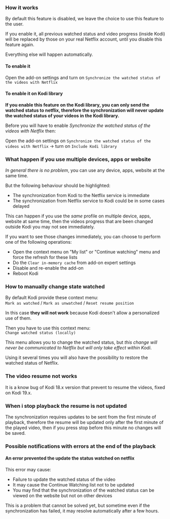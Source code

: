 ### How it works

By default this feature is disabled, we leave the choice to use this feature to the user.

If you enable it, all previous watched status and video progress (inside Kodi) will be replaced by those on your real Netflix account, until you disable this feature again.

Everything else will happen automatically.

#### To enable it
Open the add-on settings and turn on `Synchronize the watched status of the videos with Netflix`

#### To enable it on Kodi library
**If you enable this feature on the Kodi library, you can only send the watched status to netflix, therefore the synchronization will never update the watched status of your videos in the Kodi library.**

Before you will have to enable _Synchronize the watched status of the videos with Netflix_ then:

Open the add-on settings on `Synchronize the watched status of the videos with Netflix` -> turn on `Include Kodi library`


### What happen if you use multiple devices, apps or website

_In general there is no problem_, you can use any device, apps, website at the same time.

But the following behaviour should be highlighted:

- The synchronization from Kodi to the Netflix service is immediate
- The synchronization from Netflix service to Kodi could be in some cases delayed

This can happen if you use the _same_ profile on multiple device, apps, website at same time, then the videos progress that are been changed outside Kodi you may not see immediately.

If you want to see those changes immediately, you can choose to perform one of the following operations:
- Open the context menu on "My list" or "Continue watching" menu and force the refresh for these lists
- Do the `Clear in-memory cache` from add-on expert settings
- Disable and re-enable the add-on
- Reboot Kodi

### How to manually change state watched

By default Kodi provide these context menu:<br/>
`Mark as watched` / `Mark as unwatched` / `Reset resume position`

In this case **they will not work** because Kodi doesn't allow a personalized use of them.

Then you have to use this context menu:<br/>
`Change watched status (locally)`

This menu allows you to change the watched status, but _this change will never be communicated to Netflix but will only take effect within Kodi_.

Using it several times you will also have the possibility to restore the watched status of Netflix.

### The video resume not works

It is a know bug of Kodi 18.x version that prevent to resume the videos, fixed on Kodi 19.x.

### When i stop playback the resume is not updated

The synchronization requires updates to be sent from the first minute of playback, therefore the resume will be updated only after the first minute of the played video, then if you press stop before this minute no changes will be saved.

### Possible notifications with errors at the end of the playback

#### An error prevented the update the status watched on netflix

This error may cause:
- Failure to update the watched status of the video
- It may cause the Continue Watching list not to be updated
- You may find that the synchronization of the watched status can be viewed on the website but not on other devices

This is a problem that cannot be solved yet,
but sometime even if the synchronization has failed,
it may resolve automatically after a few hours.

